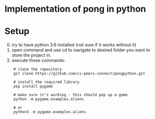 # Implementation of pong in python

# Setup 
0. try to have python 3.6 installed (not sure if it works without it)
1. open command and use cd to navigate to desired folder you want to store the project in.
2. execute these commands:
```
	# clone the repository
	git clone https://github.com/cs-peers-connect/pongpython.git
	
	# install the required library
	pip install pygame
	
	# make sure it's working - this should pop up a game
	python -m pygame.examples.aliens
	
	# or 
	python3 -m pygame.examples.aliens
```